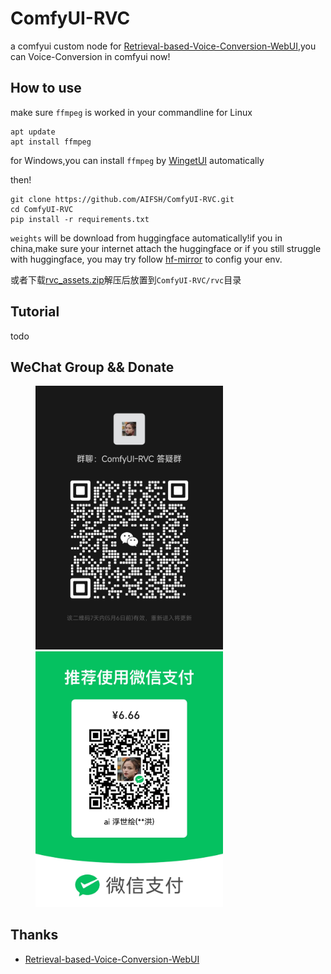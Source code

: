 # ComfyUI-RVC
a comfyui custom node for [Retrieval-based-Voice-Conversion-WebUI](https://github.com/RVC-Project/Retrieval-based-Voice-Conversion-WebUI.git),you can Voice-Conversion in comfyui now!

## How to use
make sure `ffmpeg` is worked in your commandline
for Linux
```
apt update
apt install ffmpeg
```
for Windows,you can install `ffmpeg` by [WingetUI](https://github.com/marticliment/WingetUI) automatically

then!
```
git clone https://github.com/AIFSH/ComfyUI-RVC.git
cd ComfyUI-RVC
pip install -r requirements.txt
```
`weights` will be download from huggingface automatically!if you in china,make sure your internet attach the huggingface
or if you still struggle with huggingface, you may try follow [hf-mirror](https://hf-mirror.com/) to config your env.

或者下载[rvc_assets.zip](https://pan.quark.cn/s/039c8d2d59ac)解压后放置到`ComfyUI-RVC/rvc`目录
## Tutorial
todo

## WeChat Group && Donate
<div>
  <figure>
  <img alt='Wechat' src="wechat.jpg?raw=true" width="300px"/>
  <img alt='donate' src="donate.jpg?raw=true" width="300px"/>
  <figure>
</div>

## Thanks
- [Retrieval-based-Voice-Conversion-WebUI](https://github.com/RVC-Project/Retrieval-based-Voice-Conversion-WebUI.git)
